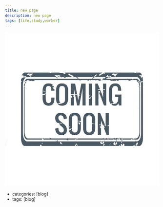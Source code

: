 ```yaml
---
title: new page
description: new page
tags: [life,study,worker]
---
```


![Coming soon](/assets/img/comingsoon.jpg)
- categories: [blog]
- tags: [blog]